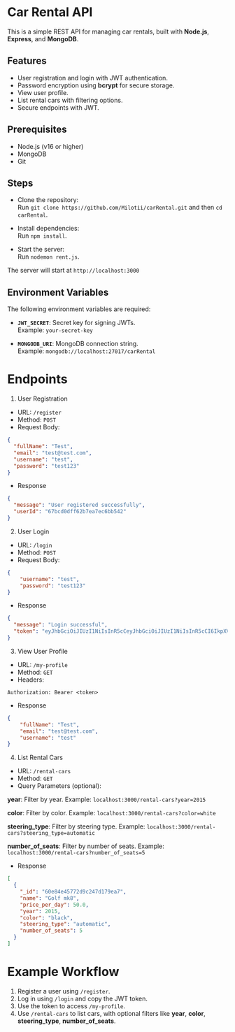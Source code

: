 # Car Rental API

This is a simple REST API for managing car rentals, built with **Node.js**, **Express**, and **MongoDB**.

## Features
- User registration and login with JWT authentication.
- Password encryption using **bcrypt** for secure storage.
- View user profile.
- List rental cars with filtering options.
- Secure endpoints with JWT.


## Prerequisites
- Node.js (v16 or higher)
- MongoDB 
- Git

## Steps

- Clone the repository:  
  Run `git clone https://github.com/Milotii/carRental.git` and then `cd carRental`.

- Install dependencies:  
  Run `npm install`.

- Start the server:  
  Run `nodemon rent.js`.

The server will start at `http://localhost:3000`

## Environment Variables
The following environment variables are required:

- **`JWT_SECRET`**: Secret key for signing JWTs.  
  Example: `your-secret-key`

- **`MONGODB_URI`**: MongoDB connection string.  
  Example: `mongodb://localhost:27017/carRental`

# Endpoints
1. User Registration
- URL: `/register`
- Method: `POST`
- Request Body:
```json
{
  "fullName": "Test",
  "email": "test@test.com",
  "username": "test",
  "password": "test123"
}
```
- Response
```json
{
  "message": "User registered successfully",
  "userId": "67bcd0dff62b7ea7ec6bb542"
}
```
2. User Login
- URL: `/login`
- Method: `POST`
- Request Body: 
```json
{
    "username": "test",
    "password": "test123"
}
```
- Response
```json
{
  "message": "Login successful",
  "token": "eyJhbGciOiJIUzI1NiIsInR5cCeyJhbGciOiJIUzI1NiIsInR5cCI6IkpXVCJ9.eyJ1c2VybmFtZSI6Ik1pbG90aSIsImlhdCI6MTc0MDQyNzg5OCwiZXhwIjoxNzQwNDMxNDk4fQ.aXlqf-HeH7NKeNqWbQPn-eec-PUU171luXTDrn_dYisI6IkpXVCJ1"
}

```
3. View User Profile
- URL: `/my-profile`
- Method: `GET`
- Headers:
```
Authorization: Bearer <token>
```
- Response
```json
{
    "fullName": "Test",
    "email": "test@test.com",
    "username": "test"
}
```

4. List Rental Cars
- URL: `/rental-cars`
- Method: `GET`
- Query Parameters (optional):

**year**: Filter by year.
Example: `localhost:3000/rental-cars?year=2015`

**color**: Filter by color.
Example: `localhost:3000/rental-cars?color=white`

**steering_type**: Filter by steering type.
Example: `localhost:3000/rental-cars?steering_type=automatic`

**number_of_seats**: Filter by number of seats.
Example: `localhost:3000/rental-cars?number_of_seats=5`

- Response
```json
[
  {
    "_id": "60e84e45772d9c247d179ea7",
    "name": "Golf mk8",
    "price_per_day": 50.0,
    "year": 2015,
    "color": "black",
    "steering_type": "automatic",
    "number_of_seats": 5
  }
]
```

# Example Workflow

1. Register a user using `/register`.
2. Log in using `/login` and copy the JWT token.
3. Use the token to access `/my-profile`.
4. Use `/rental-cars` to list cars, with optional filters like **year**, **color**, **steering_type**, **number_of_seats**.  

